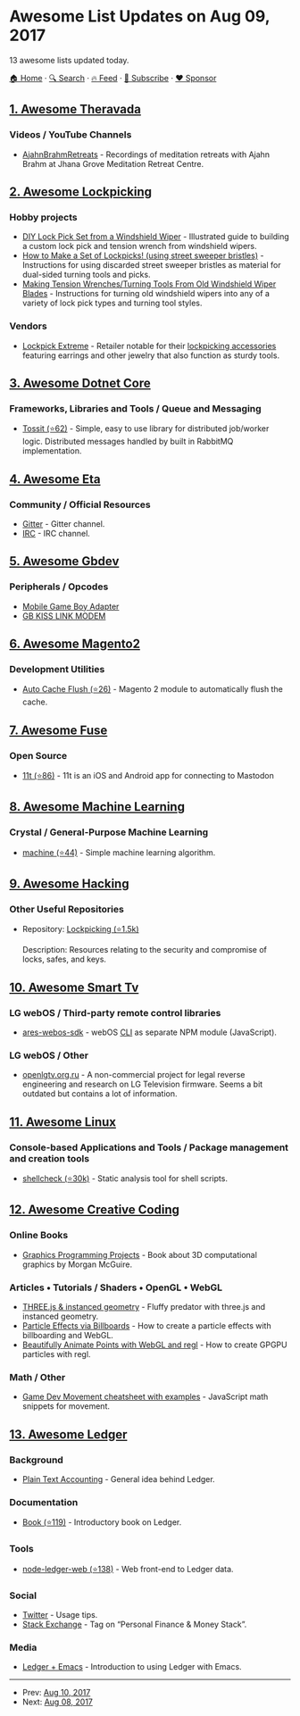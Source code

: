 # Awesome List Updates on Aug 09, 2017

13 awesome lists updated today.

[🏠 Home](/README.md) · [🔍 Search](https://www.trackawesomelist.com/search/) · [🔥 Feed](https://www.trackawesomelist.com/rss.xml) · [📮 Subscribe](https://trackawesomelist.us17.list-manage.com/subscribe?u=d2f0117aa829c83a63ec63c2f&id=36a103854c) · [❤️  Sponsor](https://github.com/sponsors/theowenyoung)



## [1. Awesome Theravada](/content/johnjago/awesome-theravada/README.md)

### Videos / YouTube Channels

*   [AjahnBrahmRetreats](https://www.youtube.com/user/AjahnBrahmRetreats) - Recordings of meditation retreats with Ajahn Brahm at Jhana Grove Meditation Retreat Centre.

## [2. Awesome Lockpicking](/content/fabacab/awesome-lockpicking/README.md)

### Hobby projects

*   [DIY Lock Pick Set from a Windshield Wiper](http://www.itstactical.com/skillcom/lock-picking/how-to-make-a-diy-lock-pick-set-from-a-windshield-wiper/) - Illustrated guide to building a custom lock pick and tension wrench from windshield wipers.
*   [How to Make a Set of Lockpicks! (using street sweeper bristles)](https://www.instructables.com/id/How-to-Make-a-set-of-Lockpicks/) - Instructions for using discarded street sweeper bristles as material for dual-sided turning tools and picks.
*   [Making Tension Wrenches/Turning Tools From Old Windshield Wiper Blades](https://www.instructables.com/id/Making-Tension-WrenchesTurning-Tools-From-Old-Wind/) - Instructions for turning old windshield wipers into any of a variety of lock pick types and turning tool styles.

### Vendors

*   [Lockpick Extreme](https://lockpickextreme.com/) - Retailer notable for their [lockpicking accessories](https://lockpickextreme.com/product-category/accessories/) featuring earrings and other jewelry that also function as sturdy tools.

## [3. Awesome Dotnet Core](/content/thangchung/awesome-dotnet-core/README.md)

### Frameworks, Libraries and Tools / Queue and Messaging

*   [Tossit (⭐62)](https://github.com/turgayozgur/tossit) - Simple, easy to use library for distributed job/worker logic. Distributed messages handled by built in RabbitMQ implementation.

## [4. Awesome Eta](/content/sfischer13/awesome-eta/README.md)

### Community / Official Resources

*   [Gitter](https://gitter.im/typelead/eta) - Gitter channel.
*   [IRC](https://kiwiirc.com/client/irc.freenode.net/#eta-lang) - IRC channel.

## [5. Awesome Gbdev](/content/gbdev/awesome-gbdev/README.md)

### Peripherals / Opcodes

*   [Mobile Game Boy Adapter](https://bulbapedia.bulbagarden.net/wiki/Mobile_Game_Boy_Adapter)
*   [GB KISS LINK MODEM](http://nectaris.tg-16.com/GB-KISS-LINK-FAQ-hudson-gameboy-nectaris.html)

## [6. Awesome Magento2](/content/run-as-root/awesome-magento2/README.md)

### Development Utilities

*   [Auto Cache Flush (⭐26)](https://github.com/yireo/Yireo_AutoFlushCache) - Magento 2 module to automatically flush the cache.

## [7. Awesome Fuse](/content/fuse-compound/awesome-fuse/README.md)

### Open Source

*   [11t (⭐86)](https://github.com/jeroensmeets/mastodon-app) - 11t is an iOS and Android app for connecting to Mastodon

## [8. Awesome Machine Learning](/content/josephmisiti/awesome-machine-learning/README.md)

### Crystal / General-Purpose Machine Learning

*   [machine (⭐44)](https://github.com/mathieulaporte/machine) - Simple machine learning algorithm.

## [9. Awesome Hacking](/content/Hack-with-Github/Awesome-Hacking/README.md)

### Other Useful Repositories

- Repository: [Lockpicking (⭐1.5k)](https://github.com/meitar/awesome-lockpicking)

  Description: Resources relating to the security and compromise of locks, safes, and keys.



## [10. Awesome Smart Tv](/content/vitalets/awesome-smart-tv/README.md)

### LG webOS / Third-party remote control libraries

*   [ares-webos-sdk](https://github.com/stevenvong/ares-webos-sdk) - webOS [CLI](http://webostv.developer.lge.com/sdk/using-webos-tv-cli/) as separate NPM module (JavaScript).

### LG webOS / Other

*   [openlgtv.org.ru](http://openlgtv.org.ru) - A non-commercial project for legal reverse engineering and research on LG Television firmware. Seems a bit outdated but contains a lot of information.

## [11. Awesome Linux](/content/inputsh/awesome-linux/README.md)

### Console-based Applications and Tools / Package management and creation tools

*   [shellcheck (⭐30k)](https://github.com/koalaman/shellcheck) - Static analysis tool for shell scripts.

## [12. Awesome Creative Coding](/content/terkelg/awesome-creative-coding/README.md)

### Online Books

*   [Graphics Programming Projects](http://graphicscodex.com/projects/projects/index.html) - Book about 3D computational graphics by Morgan McGuire.

### Articles • Tutorials / Shaders • OpenGL • WebGL

*   [THREE.js & instanced geometry](http://barradeau.com/blog/?p=1109) - Fluffy predator with three.js and instanced geometry.
*   [Particle Effects via Billboards](http://www.chinedufn.com/webgl-particle-effect-billboard-tutorial/) - How to create a particle effects with billboarding and WebGL.
*   [Beautifully Animate Points with WebGL and regl](https://peterbeshai.com/beautifully-animate-points-with-webgl-and-regl.html) - How to create GPGPU particles with regl.

### Math / Other

*   [Game Dev Movement cheatsheet with examples](http://www.somethinghitme.com/2013/11/13/snippets-i-always-forget-movement/) - JavaScript math snippets for movement.

## [13. Awesome Ledger](/content/sfischer13/awesome-ledger/README.md)

### Background

*   [Plain Text Accounting](http://plaintextaccounting.org/) - General idea behind Ledger.

### Documentation

*   [Book (⭐119)](https://github.com/rolfschr/GSWL-book) - Introductory book on Ledger.

### Tools

*   [node-ledger-web (⭐138)](https://github.com/slashdotdash/node-ledger-web) - Web front-end to Ledger data.

### Social

*   [Twitter](https://twitter.com/LedgerTips) - Usage tips.
*   [Stack Exchange](https://money.stackexchange.com/search?q=ledger-cli) - Tag on “Personal Finance & Money Stack”.

### Media

*   [Ledger + Emacs](https://www.youtube.com/watch?v=cjoCNRpLanY) - Introduction to using Ledger with Emacs.

---

- Prev: [Aug 10, 2017](/content/2017/08/10/README.md)
- Next: [Aug 08, 2017](/content/2017/08/08/README.md)